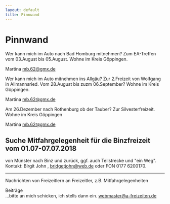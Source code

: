 ```yaml
---
layout: default
title: Pinnwand
---
```

# Pinnwand

Wer kann mich im Auto nach Bad Homburg mitnehmen?
Zum EA-Treffen vom 03.August bis 05.August.
Wohne im Kreis Göppingen.
 
Martina
<mb.62@gmx.de> 
 
Wer kann mich im Auto mitnehmen ins Allgäu?
Zur 2.Freizeit von Wolfgang in Allmannsried.
Vom 28.August bis zuzm 06.September?
Wohne im Kreis Göppingen.
 
Martina
<mb.62@gmx.de>

Am 26.Dezember nach Rothenburg ob der Tauber?
Zur Silvesterfreizeit.
Wohne im Kreis Göppingen

Martina
<mb.62@gmx.de>

## Suche Mitfahrgelegenheit für die Binzfreizeit vom 01.07-07.07.2018

von Münster nach Binz und zurück, ggf. auch Teilstrecke und "ein Weg".
Kontakt: Birgit John , bridgetjohn@web.de oder FON 0177 6200170.

--------------------------------------------------------------------

Nachrichten von Freizeitlern an Freizeitler, z.B.
Mitfahrgelegenheiten

Beiträge<br>
...bitte an mich schicken, ich stells dann ein.
<webmaster@a-freizeiten.de>

